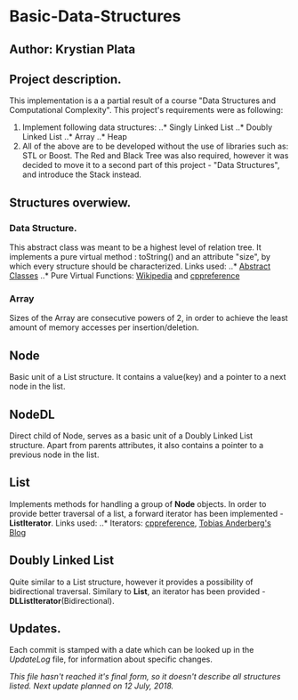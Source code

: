 # Basic-Data-Structures
## Author: Krystian Plata

## Project description.
This implementation is a a partial result of a course "Data Structures and Computational Complexity".
This project's requirements were as following:
1. Implement following data structures:
  ..* Singly Linked List
  ..* Doubly Linked List
  ..* Array
  ..* Heap 
2. All of the above are to be developed without the use of libraries such as: STL or Boost.
The Red and Black Tree was also required, however it was decided to move it to a second part
of this project - "Data Structures", and introduce the Stack instead.

## Structures overwiew.

### Data Structure.
This abstract class was meant to be a highest level of relation tree.
It implements a pure virtual method : toString() and an attribute "size", 
by which every structure should be characterized.
Links used:
  ..* [Abstract Classes](https://www.ibm.com/support/knowledgecenter/en/SSLTBW_2.3.0/com.ibm.zos.v2r3.cbclx01/cplr142.htm)
  ..* Pure Virtual Functions: [Wikipedia](https://en.wikipedia.org/wiki/Virtual_function) and [cppreference](https://en.cppreference.com/w/cpp/language/abstract_class)

### Array
Sizes of the Array are consecutive powers of 2,
in order to achieve the least amount of memory accesses per insertion/deletion.

## Node
Basic unit of a List structure.
It contains a value(key) and a pointer to a next node in the list.

## NodeDL
Direct child of Node, serves as a basic unit of a Doubly Linked List structure.
Apart from parents attributes, it also contains a pointer to a previous node in the list.

## List
Implements methods for handling a group of **Node** objects.
In order to provide better traversal of a list, a forward iterator has been implemented - **ListIterator**.
Links used:
..* Iterators: [cppreference](https://en.cppreference.com/w/cpp/iterator), [Tobias Anderberg's Blog](http://anderberg.me/2016/07/04/c-custom-iterators/)

## Doubly Linked List
Quite similar to a List structure, however it provides a possibility of bidirectional traversal.
Similary to **List**, an iterator has been provided - **DLListIterator**(Bidirectional).

## Updates.
Each commit is stamped with a date which can be looked up in the *UpdateLog* file,
for information about specific changes.

*This file hasn't reached it's final form, so it doesn't describe all structures listed.*
*Next update planned on 12 July, 2018.*


